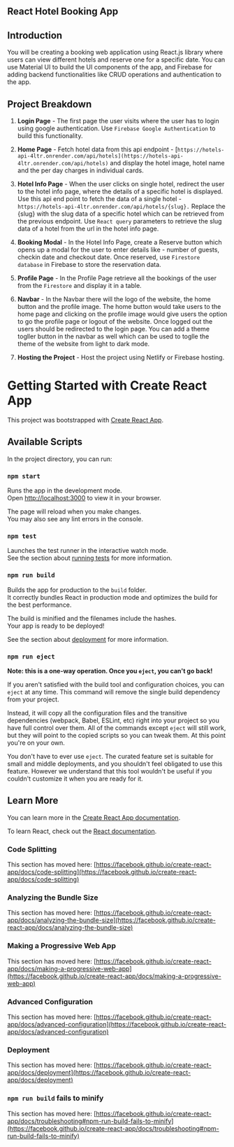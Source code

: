 ## React Hotel Booking App

## Introduction

You will be creating a  booking web application using React.js library where users can view different hotels and reserve one for a specific date. You can use Material UI to build the UI components of the app, and Firebase for adding backend functionalities like CRUD operations and authentication to the app.


## Project Breakdown

1. **Login Page** - The first page the user visits where the user has to login using google authentication. Use `Firebase Google Authentication` to build this functionality. 

2. **Home Page** - Fetch hotel data from this api endpoint - [`https://hotels-api-4ltr.onrender.com/api/hotels](https://hotels-api-4ltr.onrender.com/api/hotels)` and display the hotel image, hotel name and the per day charges in individual cards. 

3. **Hotel Info Page** - When the user clicks on single hotel, redirect the user to the hotel info page, where the details of a specific hotel is displayed. Use this api end point to fetch the data of a single hotel - `https://hotels-api-4ltr.onrender.com/api/hotels/{slug}.` Replace the {slug} with the slug data of a specific hotel which can be retrieved from the previous endpoint. Use `React query` parameters to retrieve the slug data of a hotel from the url in the hotel info page. 

4. **Booking Modal** - In the Hotel Info Page, create a Reserve button which opens up a modal for the user to enter details like - number of guests, checkin date and checkout date. Once reserved, use `Firestore database` in Firebase to store the reservation data.

5. **Profile Page** - In the Profile Page retrieve all the bookings of the user from the `Firestore` and display it in a table. 

6. **Navbar** - In the Navbar there will the logo of the website, the home button and the profile image. The home button would take users to the home page and clicking on the profile image would give users the option to go the profile page or logout of the website. Once logged out the users should be redirected to the login page. You can add a theme togller button in the navbar as well which can be used to toglle the theme of the website from light to dark mode.

7. **Hosting the Project** - Host the project using Netlify or Firebase hosting.

# Getting Started with Create React App

This project was bootstrapped with [Create React App](https://github.com/facebook/create-react-app).

## Available Scripts

In the project directory, you can run:

### `npm start`

Runs the app in the development mode.\
Open [http://localhost:3000](http://localhost:3000) to view it in your browser.

The page will reload when you make changes.\
You may also see any lint errors in the console.

### `npm test`

Launches the test runner in the interactive watch mode.\
See the section about [running tests](https://facebook.github.io/create-react-app/docs/running-tests) for more information.

### `npm run build`

Builds the app for production to the `build` folder.\
It correctly bundles React in production mode and optimizes the build for the best performance.

The build is minified and the filenames include the hashes.\
Your app is ready to be deployed!

See the section about [deployment](https://facebook.github.io/create-react-app/docs/deployment) for more information.

### `npm run eject`

**Note: this is a one-way operation. Once you `eject`, you can't go back!**

If you aren't satisfied with the build tool and configuration choices, you can `eject` at any time. This command will remove the single build dependency from your project.

Instead, it will copy all the configuration files and the transitive dependencies (webpack, Babel, ESLint, etc) right into your project so you have full control over them. All of the commands except `eject` will still work, but they will point to the copied scripts so you can tweak them. At this point you're on your own.

You don't have to ever use `eject`. The curated feature set is suitable for small and middle deployments, and you shouldn't feel obligated to use this feature. However we understand that this tool wouldn't be useful if you couldn't customize it when you are ready for it.

## Learn More

You can learn more in the [Create React App documentation](https://facebook.github.io/create-react-app/docs/getting-started).

To learn React, check out the [React documentation](https://reactjs.org/).

### Code Splitting

This section has moved here: [https://facebook.github.io/create-react-app/docs/code-splitting](https://facebook.github.io/create-react-app/docs/code-splitting)

### Analyzing the Bundle Size

This section has moved here: [https://facebook.github.io/create-react-app/docs/analyzing-the-bundle-size](https://facebook.github.io/create-react-app/docs/analyzing-the-bundle-size)

### Making a Progressive Web App

This section has moved here: [https://facebook.github.io/create-react-app/docs/making-a-progressive-web-app](https://facebook.github.io/create-react-app/docs/making-a-progressive-web-app)

### Advanced Configuration

This section has moved here: [https://facebook.github.io/create-react-app/docs/advanced-configuration](https://facebook.github.io/create-react-app/docs/advanced-configuration)

### Deployment

This section has moved here: [https://facebook.github.io/create-react-app/docs/deployment](https://facebook.github.io/create-react-app/docs/deployment)

### `npm run build` fails to minify

This section has moved here: [https://facebook.github.io/create-react-app/docs/troubleshooting#npm-run-build-fails-to-minify](https://facebook.github.io/create-react-app/docs/troubleshooting#npm-run-build-fails-to-minify)
